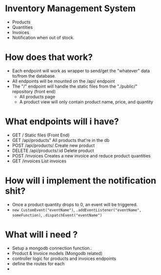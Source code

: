 # Inventory Management System
- Products
- Quantities
- Invoices
- Notification when out of stock.

# How does that work?

- Each endpoint will work as wrapper to send/get the "whatever" data to/from the database.
- All endpoints will be mounted on the /api/ endpoint 
- The "/" endpoint will handle the static files from the "./public/" repository (front end)
    - All products page
    - A product view will only contain product name, price, and quantity

# What endpoints will i have?

- GET     /                  Static files (Front End)
- GET     /api/products"     All products that're in the db
- POST    /api/products/     Create new product                  
- DELETE  /api/products/:id  Delete product                     
- POST    /invoices          Creates a new invoice and reduce product quantities
- GET     /invoices          List invoices

# How will i implement the notification shit?

- Once a product quantity drops to 0, an event will be triggered.
- `new CustomEvent("eventName")`, `.addEventListener("eventName", someFunction)`, `.dispatchEvent("eventName")`

# What will i need ?

- Setup a mongodb connection function..
- Product & Invoice models (Mongodb related)
- controller logic for products and invoices endpoints
- define the routes for each
- 